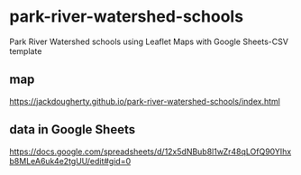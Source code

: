 # park-river-watershed-schools
Park River Watershed schools using Leaflet Maps with Google Sheets-CSV template

## map
https://jackdougherty.github.io/park-river-watershed-schools/index.html


## data in Google Sheets
https://docs.google.com/spreadsheets/d/12x5dNBub8l1wZr48qLOfQ90YIhxb8MLeA6uk4e2tgUU/edit#gid=0

